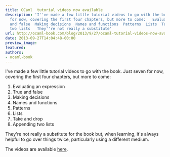 ```yaml
---
title: OCaml  tutorial videos now available
description: 'I''ve made a few little tutorial videos to go with the book. Just seven
  for now, covering the first four chapters, but more to come:   Evaluating an expression  True
  and false  Making decisions  Names and functions  Patterns  Lists  Take and drop  Appending
  two lists   They''re not really a substitute'
url: http://ocaml-book.com/blog/2013/9/27/ocaml-tutorial-videos-now-available
date: 2013-09-27T14:04:48-00:00
preview_image:
featured:
authors:
- ocaml-book
---
```


<p>I've made a few little tutorial videos to go with the book. Just seven for now, covering the first four chapters, but more to come:</p><ol><li>Evaluating an expression</li><li>True and false</li><li>Making decisions</li><li>Names and functions</li><li>Patterns</li><li>Lists</li><li>Take and drop</li><li>Appending two lists</li></ol><p>They're not really a substitute for the book but, when learning, it's always helpful to go over things twice, particularly using a different medium.</p><p>The videos are available <a href="http://ocaml-book.com/videos/">here</a>.&nbsp;</p><p>&nbsp;</p>
